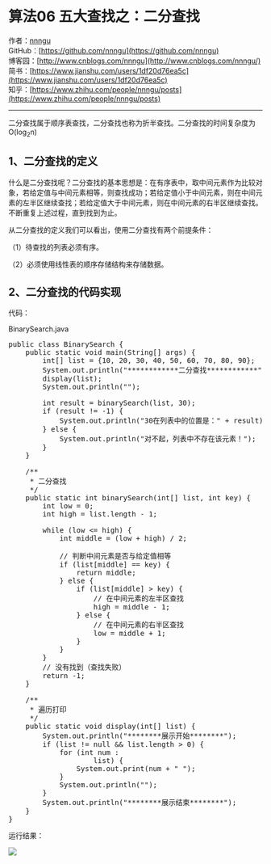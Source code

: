 # 算法06 五大查找之：二分查找
作者：[nnngu](https://github.com/nnngu)  
GitHub：[https://github.com/nnngu](https://github.com/nnngu)  
博客园：[http://www.cnblogs.com/nnngu](http://www.cnblogs.com/nnngu/)  
简书：[https://www.jianshu.com/users/1df20d76ea5c](https://www.jianshu.com/users/1df20d76ea5c)  
知乎：[https://www.zhihu.com/people/nnngu/posts](https://www.zhihu.com/people/nnngu/posts)  

---

二分查找属于顺序表查找，二分查找也称为折半查找。二分查找的时间复杂度为O(log<sub>2</sub>n)  

## 1、二分查找的定义

什么是二分查找呢？二分查找的基本思想是：在有序表中，取中间元素作为比较对象，若给定值与中间元素相等，则查找成功；若给定值小于中间元素，则在中间元素的左半区继续查找；若给定值大于中间元素，则在中间元素的右半区继续查找。不断重复上述过程，直到找到为止。

从二分查找的定义我们可以看出，使用二分查找有两个前提条件：

（1）待查找的列表必须有序。

（2）必须使用线性表的顺序存储结构来存储数据。

## 2、二分查找的代码实现

代码：

BinarySearch.java

<pre>public class BinarySearch {
    public static void main(String[] args) {
        int[] list = {10, 20, 30, 40, 50, 60, 70, 80, 90};
        System.out.println("************二分查找************");
        display(list);
        System.out.println("");

        int result = binarySearch(list, 30);
        if (result != -1) {
            System.out.println("30在列表中的位置是：" + result);
        } else {
            System.out.println("对不起，列表中不存在该元素！");
        }
    }

    /**
     * 二分查找
     */
    public static int binarySearch(int[] list, int key) {
        int low = 0;
        int high = list.length - 1;

        while (low <= high) {
            int middle = (low + high) / 2;

            // 判断中间元素是否与给定值相等
            if (list[middle] == key) {
                return middle;
            } else {
                if (list[middle] > key) {
                    // 在中间元素的左半区查找
                    high = middle - 1;
                } else {
                    // 在中间元素的右半区查找
                    low = middle + 1;
                }
            }
        }
        // 没有找到（查找失败）
        return -1;
    }

    /**
     * 遍历打印
     */
    public static void display(int[] list) {
        System.out.println("********展示开始********");
        if (list != null && list.length > 0) {
            for (int num :
                    list) {
                System.out.print(num + " ");
            }
            System.out.println("");
        }
        System.out.println("********展示结束********");
    }
}</pre>

运行结果：

![][1]


  [1]: https://www.github.com/nnngu/FigureBed/raw/master/2018/1/21/1516484880336.jpg